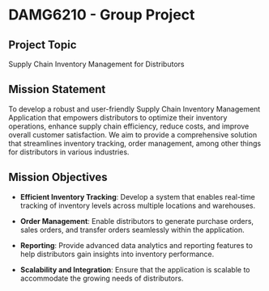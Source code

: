 # DAMG6210 - Group Project

## Project Topic

Supply Chain Inventory Management for Distributors

## Mission Statement

To develop a robust and user-friendly Supply Chain Inventory Management Application that empowers distributors to optimize their inventory operations, enhance supply chain efficiency, reduce costs, and improve overall customer satisfaction. We aim to provide a comprehensive solution that streamlines inventory tracking, order management, among other things for distributors in various industries.

## Mission Objectives

 - **Efficient Inventory Tracking**: Develop a system that enables real-time tracking of inventory levels across multiple locations and warehouses.

 - **Order Management**: Enable distributors to generate purchase orders, sales orders, and transfer orders seamlessly within the application.

 - **Reporting**: Provide advanced data analytics and reporting features to help distributors gain insights into inventory performance.

 - **Scalability and Integration**: Ensure that the application is scalable to accommodate the growing needs of distributors.
